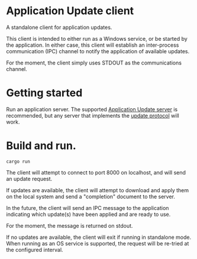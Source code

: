 Application Update client
=========================

A standalone client for application updates.

This client is intended to either run as a Windows service,
or be started by the application. In either case, this client will
establish an inter-process communication (IPC) channel to notify
the application of available updates.

For the moment, the client simply uses STDOUT as the communications
channel.

Getting started
===============

Run an application server. The supported [Application Update server](https://github.com/rhelmer/update-server#readme) is recommended, but any server that implements the [update protocol](https://github.com/rhelmer/update-server#protocol) will work.

# Build and run.
`cargo run`

The client will attempt to connect to port 8000 on localhost,
and will send an update request.

If updates are available, the client will attempt to download
and apply them on the local system and send a "completion"
document to the server.

In the future, the client will send an IPC message to the application
indicating which update(s) have been applied and are ready to use.

For the moment, the message is returned on stdout.

If no updates are available, the client will exit if running in
standalone mode. When running as an OS service is supported, the request
will be re-tried at the configured interval.
